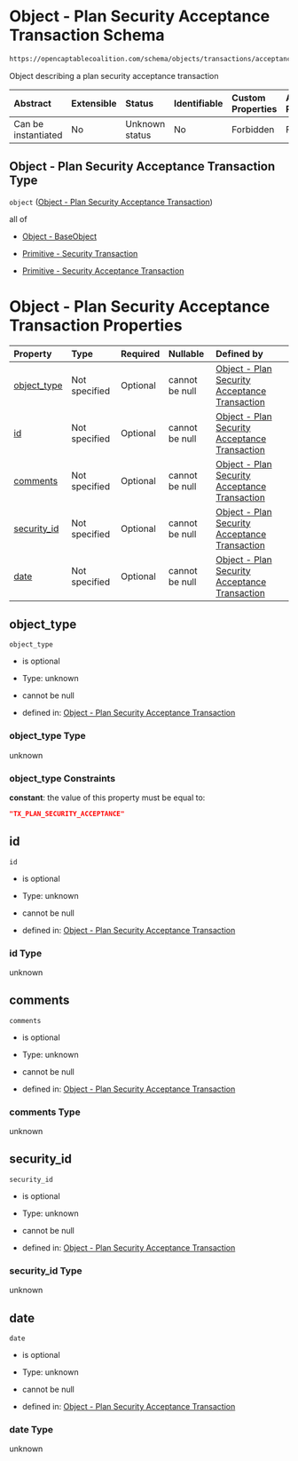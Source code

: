 # Object - Plan Security Acceptance Transaction Schema

```txt
https://opencaptablecoalition.com/schema/objects/transactions/acceptance/plan_security_acceptance
```

Object describing a plan security acceptance transaction

| Abstract            | Extensible | Status         | Identifiable | Custom Properties | Additional Properties | Access Restrictions | Defined In                                                                                                                                   |
| :------------------ | :--------- | :------------- | :----------- | :---------------- | :-------------------- | :------------------ | :------------------------------------------------------------------------------------------------------------------------------------------- |
| Can be instantiated | No         | Unknown status | No           | Forbidden         | Forbidden             | none                | [PlanSecurityAcceptance.schema.json](../../schema/objects/transactions/acceptance/PlanSecurityAcceptance.schema.json "open original schema") |

## Object - Plan Security Acceptance Transaction Type

`object` ([Object - Plan Security Acceptance Transaction](plansecurityacceptance.md))

all of

*   [Object - BaseObject](issuer-allof-object---baseobject.md "check type definition")

*   [Primitive - Security Transaction](convertibletransfer-allof-primitive---security-transaction.md "check type definition")

*   [Primitive - Security Acceptance Transaction](convertibleacceptance-allof-primitive---security-acceptance-transaction.md "check type definition")

# Object - Plan Security Acceptance Transaction Properties

| Property                    | Type          | Required | Nullable       | Defined by                                                                                                                                                                                                                    |
| :-------------------------- | :------------ | :------- | :------------- | :---------------------------------------------------------------------------------------------------------------------------------------------------------------------------------------------------------------------------- |
| [object_type](#object_type) | Not specified | Optional | cannot be null | [Object - Plan Security Acceptance Transaction](plansecurityacceptance-properties-object_type.md "https://opencaptablecoalition.com/schema/objects/transactions/acceptance/plan_security_acceptance#/properties/object_type") |
| [id](#id)                   | Not specified | Optional | cannot be null | [Object - Plan Security Acceptance Transaction](plansecurityacceptance-properties-id.md "https://opencaptablecoalition.com/schema/objects/transactions/acceptance/plan_security_acceptance#/properties/id")                   |
| [comments](#comments)       | Not specified | Optional | cannot be null | [Object - Plan Security Acceptance Transaction](plansecurityacceptance-properties-comments.md "https://opencaptablecoalition.com/schema/objects/transactions/acceptance/plan_security_acceptance#/properties/comments")       |
| [security_id](#security_id) | Not specified | Optional | cannot be null | [Object - Plan Security Acceptance Transaction](plansecurityacceptance-properties-security_id.md "https://opencaptablecoalition.com/schema/objects/transactions/acceptance/plan_security_acceptance#/properties/security_id") |
| [date](#date)               | Not specified | Optional | cannot be null | [Object - Plan Security Acceptance Transaction](plansecurityacceptance-properties-date.md "https://opencaptablecoalition.com/schema/objects/transactions/acceptance/plan_security_acceptance#/properties/date")               |

## object_type



`object_type`

*   is optional

*   Type: unknown

*   cannot be null

*   defined in: [Object - Plan Security Acceptance Transaction](plansecurityacceptance-properties-object_type.md "https://opencaptablecoalition.com/schema/objects/transactions/acceptance/plan_security_acceptance#/properties/object_type")

### object_type Type

unknown

### object_type Constraints

**constant**: the value of this property must be equal to:

```json
"TX_PLAN_SECURITY_ACCEPTANCE"
```

## id



`id`

*   is optional

*   Type: unknown

*   cannot be null

*   defined in: [Object - Plan Security Acceptance Transaction](plansecurityacceptance-properties-id.md "https://opencaptablecoalition.com/schema/objects/transactions/acceptance/plan_security_acceptance#/properties/id")

### id Type

unknown

## comments



`comments`

*   is optional

*   Type: unknown

*   cannot be null

*   defined in: [Object - Plan Security Acceptance Transaction](plansecurityacceptance-properties-comments.md "https://opencaptablecoalition.com/schema/objects/transactions/acceptance/plan_security_acceptance#/properties/comments")

### comments Type

unknown

## security_id



`security_id`

*   is optional

*   Type: unknown

*   cannot be null

*   defined in: [Object - Plan Security Acceptance Transaction](plansecurityacceptance-properties-security_id.md "https://opencaptablecoalition.com/schema/objects/transactions/acceptance/plan_security_acceptance#/properties/security_id")

### security_id Type

unknown

## date



`date`

*   is optional

*   Type: unknown

*   cannot be null

*   defined in: [Object - Plan Security Acceptance Transaction](plansecurityacceptance-properties-date.md "https://opencaptablecoalition.com/schema/objects/transactions/acceptance/plan_security_acceptance#/properties/date")

### date Type

unknown
